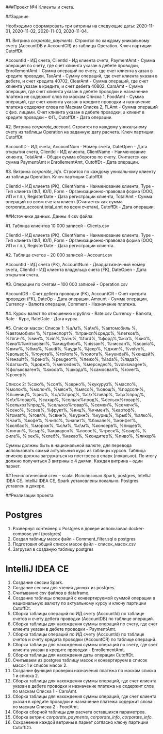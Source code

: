 ###Проект №4 Клиенты и счета.

##Задание

Необходимо сформировать три витрины на следующие даты: 2020-11-01, 2020-11-02, 2020-11-03, 2020-11-04.

#1. Витрина _corporate_payments_.
 Строится по каждому уникальному счету (AccountDB  и AccountCR) из таблицы Operation. Ключ партиции CutoffDt

AccountId - ИД счета,
ClientId - Ид клиента счета,
PaymentAmt - Сумма операций по счету, где счет клиента указан в дебете проводки,
EnrollementAmt - Сумма операций по счету, где счет клиента указан в  кредите проводки,
TaxAmt - Сумму операций, где счет клиента указан в дебете, и счет кредита 40702,
ClearAmt - Сумма операций, где счет клиента указан в кредите, и счет дебета 40802,
CarsAmt - Сумма операций, где счет клиента указан в дебете проводки и назначение платежа не содержит слов по маскам Списка 1,
FoodAmt - Сумма операций, где счет клиента указан в кредите проводки и назначение платежа содержит слова по Маскам Списка 2,
FLAmt - Сумма операций с физ. лицами. Счет клиента указан в дебете проводки, а клиент в кредите проводки – ФЛ.,
CutoffDt - Дата операции.

#2. Витрина _corporate_account_.
 Строится по каждому уникальному счету из таблицы Operation на заданную дату расчета. Ключ партиции CutoffDt  

AccountID - ИД счета,
AccountNum - Номер счета,
DateOpen - Дата открытия счета,
ClientId - ИД клиента,
ClientName - Наименование клиента,
TotalAmt - Общая сумма оборотов по счету. Считается как сумма PaymentAmt и EnrollementAmt,
CutoffDt - Дата операции.     

#3. Витрина _corporate_info_.
 Строится по каждому уникальному клиенту из таблицы Operation. Ключ партиции CutoffDt 

ClientId - ИД клиента (PK),
ClientName - Наименование клиента,
Type - Тип клиента (ФЛ, ЮЛ),
Form - Организационно-правовая форма (ООО, ИП и т.п.),
RegisterDate - Дата регистрации клиента,
TotalAmt - Сумма операций по всем счетам клиент (Считается как сумма corporate_account.total_amt по всем счетам),
CutoffDt - Дата операции.

##Источники данных.
Данны 4 csv файла:

#1. Таблица клиентов 10 000 записей - Clients.csv

ClientId - ИД клиента (PK),
ClientName - Наименование клиента,
Type - Тип клиента (ФЛ, ЮЛ),
Form - Организационно-правовая форма (ООО, ИП и т.п.),
RegisterDate - Дата регистрации клиента.

#2. Таблица счетов – 20 000 записей - Account.csv

AccountId - ИД  счета (PK),
AccountNum - Двадцатизначный номер счета,
ClientId - ИД клиента владельца счета (FK),
DateOpen - Дата открытия счета.

#3. Операции по счетам – 100 000 записей - Operation.csv

AccountDB - Счет дебета проводки (FK),
AccountCR - Счет кредита проводки (FK),
DateOp - Дата операции,
Amount - Сумма операции,
Currency - Валюта операции,
Comment - Назначение платежа.

#4. Курсы валют по отношению к рублю - Rate.csv
Currency - Валюта,
Rate - Курс,
RateDate - Дата курса.

#5. Списки масок:
Список 1:
%а/м%, %а\м%, %автомобиль %, %автомобили %, %транспорт%, %трансп%средс%, %легков%, %тягач%, %вин%, %vin%,%viн:%, %fоrd%, %форд%,%кiа%, %кия%, %киа%%мiтsuвisнi%, %мицубиси%, %нissан%, %ниссан%, %sсанiа%, %вмw%, %бмв%, %аudi%, %ауди%, %jеер%, %джип%, %vоlvо%, %вольво%, %тоyота%, %тойота%, %тоиота%, %нyuнdаi%, %хендай%, %rенаulт%, %рено%, %реugеот%, %пежо%, %lаdа%, %лада%, %dатsuн%, %додж%, %меrсеdеs%, %мерседес%, %vоlкswаgен%, %фольксваген%, %sкоdа%, %шкода%, %самосвал%, %rover%, %ровер%

Список 2:
%сою%, %соя%, %зерно%, %кукуруз%, %масло%, %молок%, %молоч%, %мясн%, %мясо%, %овощ%, %подсолн%, %пшениц%, %рис%, %с/х%прод%, %с/х%товар%, %с\х%прод%, %с\х%товар%, %сахар%, %сельск%прод%, %сельск%товар%, %сельхоз%прод%, %сельхоз%товар%, %семен%, %семечк%, %сено%, %соев%, %фрукт%, %яиц%, %ячмен%, %картоф%, %томат%, %говя%, %свин%, %курин%, %куриц%, %рыб%, %алко%, %чаи%, %кофе%, %чипс%, %напит%, %бакале%, %конфет%, %колбас%, %морож%, %с/м%, %с\м%, %консерв%, %пищев%, %питан%, %сыр%, %макарон%, %лосос%, %треск%, %саир%, % филе%, % хек%, %хлеб%, %какао%, %кондитер%, %пиво%, %ликер%

Суммы должны быть в национальной валюте, для перевода использовать самый актуальный курс из таблицы курсов.
Таблица списков должна загружаться из постгреса в спарк (локально).
По итогу должно получиться 3 витрины с 4 днями.
Каждая витрина – один паркет.

##Технологический стек – scala.
Использовал  Spark, postgres, IntelliJ IDEA CE.
IntelliJ IDEA CE, Spark установлены локально.
Postgres уставлен в докере.

##Реализации проекта

# Postgres
1. Развернул контейнер с Postgres в докере использовал docker-compose.yml (postgres)
2. Создал таблицу масок файл - Comment_filter.sql в postgres
3. Подготовил общий список масок файл - список_масок.csv
4. Загрузил в созданую таблицу postgres

# IntelliJ IDEA CE
1. Создание сессии Spark.
2. Создание сессии для чтения данных из postgres.
3. Считывание csv файлов в dataframe.
4. Создание таблицы операций с конвертируемой суммой операции в национальную валюту по актуальному курсу и ключу партиции CutoffDt.
5. Сборка таблицы операций по ИД счету (AccountId) по таблице счетов и счету дебета проводки (AccountDB) по таблице операций.
6. Сборка таблицы для нахождения суммы операций по счету, где счет клиента указан в дебете проводки - PaymentAmt.
7. Сборка таблицы операций по ИД счету (AccountId) по таблице счетов и счету кредита проводки (AccountCR) по таблице операций.
8. Сборка таблицы для нахождения суммы операций по счету, где счет клиента указан в кредите проводки - EnrollementAmt.
9. Сборка таблицы для нахождения даты операции CutoffDt.
10. Считываем из postgres таблицу масок и конвертируем в список масок 1 и список масок 2.
11. Создание функций проверки назначения платежа по маскам списка 1 и списка 2.
12. Сборка таблицы для нахождения суммы операций, где счет клиента указан в дебете проводки и назначение платежа не содержит слов по маскам Списка 1 - CarsAmt.
13. Сборка таблицы для нахождения суммы операций, где счет клиента указан в кредите проводки и назначение платежа содержит слова по маскам Списка 2 - FoodAmt. 
14. Сборка сборной таблицы для расчета оставшихся параметров.
15. Сборка ветрин: _corporate_payments_, _corporate_info_, _corporate_info_.
16. Сохранениe каждой ветрины в паркет согласно ключу партиции CutoffDti.
    
